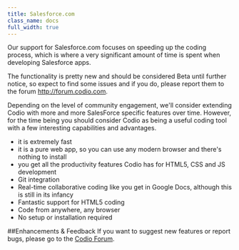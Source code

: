 ```yaml
---
title: Salesforce.com
class_name: docs
full_width: true
---
```


Our support for Salesforce.com focuses on speeding up the coding process, which is where a very significant amount of time is spent when developing Salesforce apps.

The functionality is pretty new and should be considered Beta until further notice, so expect to find some issues and if you do, please report them to the forum http://forum.codio.com.


Depending on the level of community engagement, we'll consider extending Codio with more and more SalesForce specific features over time. However, for the time being you should consider Codio as being a useful coding tool with a few interesting capabilities and advantages.

- it is extremely fast
- it is a pure web app, so you can use any modern browser and there's nothing to install
- you get all the productivity features Codio has for HTML5, CSS and JS development
- Git integration
- Real-time collaborative coding like you get in Google Docs, although this is still in its infancy
- Fantastic support for HTML5 coding
- Code from anywhere, any browser
- No setup or installation required

##Enhancements & Feedback
If you want to suggest new features or report bugs, please go to the [Codio Forum](http://forum.codio.com.).


